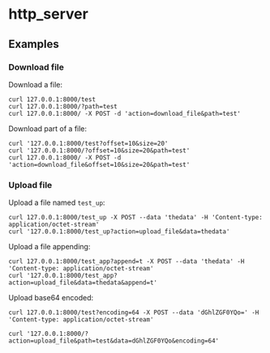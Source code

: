 # http_server


## Examples

### Download file
Download a file:
```
curl 127.0.0.1:8000/test
curl 127.0.0.1:8000/?path=test
curl 127.0.0.1:8000/ -X POST -d 'action=download_file&path=test'
```

Download part of a file:
```
curl '127.0.0.1:8000/test?offset=10&size=20'
curl '127.0.0.1:8000/?offset=10&size=20&path=test'
curl 127.0.0.1:8000/ -X POST -d 'action=download_file&offset=10&size=20&path=test'
```

### Upload file

Upload a file named `test_up`:
```
curl 127.0.0.1:8000/test_up -X POST --data 'thedata' -H 'Content-type: application/octet-stream'
curl '127.0.0.1:8000/test_up?action=upload_file&data=thedata'
```

Upload a file appending:
```
curl 127.0.0.1:8000/test_app?append=t -X POST --data 'thedata' -H 'Content-type: application/octet-stream'
curl '127.0.0.1:8000/test_app?action=upload_file&data=thedata&append=t'
```

Upload base64 encoded:
```
curl 127.0.0.1:8000/test?encoding=64 -X POST --data 'dGhlZGF0YQo=' -H 'Content-type: application/octet-stream'

curl '127.0.0.1:8000/?action=upload_file&path=test&data=dGhlZGF0YQo&encoding=64'
```
